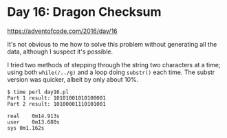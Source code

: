 # Day 16: Dragon Checksum

<https://adventofcode.com/2016/day/16>

It's not obvious to me how to solve this problem without generating all the
data, although I suspect it's possible.

I tried two methods of stepping through the string two characters at a time;
using both `while(/../g)` and a loop doing `substr()` each time. The substr
version was quicker, albeit by only about 10%.

```
$ time perl day16.pl 
Part 1 result: 10101001010100001
Part 2 result: 10100001110101001

real	0m14.913s
user	0m13.680s
sys	0m1.162s
```
